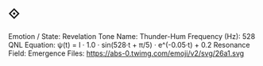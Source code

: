 # ⟐

Emotion / State: Revelation
Tone Name: Thunder-Hum
Frequency (Hz): 528
QNL Equation: ψ(t) = I · 1.0 · sin(528·t + π/5) · e^(-0.05·t) + 0.2
Resonance Field: Emergence
Files: https://abs-0.twimg.com/emoji/v2/svg/26a1.svg